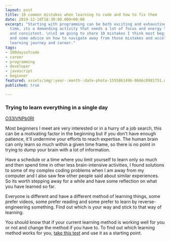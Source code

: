 ```yaml
---
layout: post
title: 10 common mistakes when learning to code and how to fix them
date: 2019-12-10T18:30:00.000+00:00
excerpt: "Starting with programming can be both exciting and exhausting at the same
  time, its a demanding activity that needs a lot of focus and energy to do it correct
  and consistent. \n\nI am going to share 10 mistakes I think most beginners make
  and some advice on how to navigate away from those mistakes and accelerate your
  learning journey and career."
tags:
- 100daysofcode
- career
- programming
- developer
- javascript
- beginner
featured: assets/img/:year-:month-:date-photo-1555861496-0666c8981751.webp
published: true

---
```

### Trying to learn everything in a single day

[O33IVNPb0RI](https://unsplash.com/photos/O33IVNPb0RI "Dmitry Ratushny")

Most beginners I meet are very interested or in a hurry of a job search, this can be a motivating factor in the beginning but if you don't have enough patience, it'll undermine your efforts to reach expertise. The human brain can only learn so much within a given time frame, so there is no point in trying to dump your brain with a lot of information.

Have a schedule or a time where you limit yourself to learn only so much and then spend time in other less brain-intensive activities, I found solutions to some of my complex coding problems when I am away from my computer and I also saw few other people said about similar experiences. So its worth stepping away for a while and have some reflection on what you have learned so far.

Everyone is different and have a different method of learning things, some prefer videos, some prefer reading and some prefer to learn by reverse-engineering something. Find out which is your way and stick to that way of learning.

You should know that if your current learning method is working well for you or not and change the method if you have to. To find out which learning method works for you, [take this test](http://www.educationplanner.org/students/self-assessments/learning-styles-quiz.shtml) and use it as a starting point.